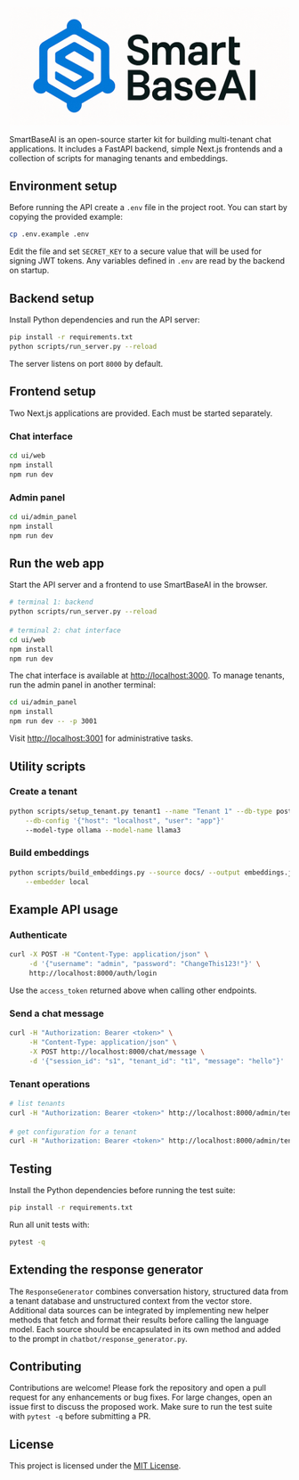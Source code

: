 ![SmartBaseAI Logo](logo.png)

SmartBaseAI is an open-source starter kit for building multi-tenant chat
applications. It includes a FastAPI backend, simple Next.js frontends and a
collection of scripts for managing tenants and embeddings.

## Environment setup

Before running the API create a `.env` file in the project root. You can start by copying the provided example:

```bash
cp .env.example .env
```

Edit the file and set `SECRET_KEY` to a secure value that will be used for signing JWT tokens. Any variables defined in `.env` are read by the backend on startup.

## Backend setup

Install Python dependencies and run the API server:

```bash
pip install -r requirements.txt
python scripts/run_server.py --reload
```

The server listens on port `8000` by default.

## Frontend setup

Two Next.js applications are provided. Each must be started separately.

### Chat interface

```bash
cd ui/web
npm install
npm run dev
```

### Admin panel

```bash
cd ui/admin_panel
npm install
npm run dev
```

## Run the web app

Start the API server and a frontend to use SmartBaseAI in the browser.

```bash
# terminal 1: backend
python scripts/run_server.py --reload

# terminal 2: chat interface
cd ui/web
npm install
npm run dev
```

The chat interface is available at <http://localhost:3000>. To manage tenants, run the admin panel in another terminal:

```bash
cd ui/admin_panel
npm install
npm run dev -- -p 3001
```

Visit <http://localhost:3001> for administrative tasks.

## Utility scripts

### Create a tenant

```bash
python scripts/setup_tenant.py tenant1 --name "Tenant 1" --db-type postgres \
    --db-config '{"host": "localhost", "user": "app"}'
    --model-type ollama --model-name llama3
```

### Build embeddings

```bash
python scripts/build_embeddings.py --source docs/ --output embeddings.json \
    --embedder local
```

## Example API usage

### Authenticate

```bash
curl -X POST -H "Content-Type: application/json" \
     -d '{"username": "admin", "password": "ChangeThis123!"}' \
     http://localhost:8000/auth/login
```

Use the `access_token` returned above when calling other endpoints.

### Send a chat message

```bash
curl -H "Authorization: Bearer <token>" \
     -H "Content-Type: application/json" \
     -X POST http://localhost:8000/chat/message \
     -d '{"session_id": "s1", "tenant_id": "t1", "message": "hello"}'
```

### Tenant operations

```bash
# list tenants
curl -H "Authorization: Bearer <token>" http://localhost:8000/admin/tenants

# get configuration for a tenant
curl -H "Authorization: Bearer <token>" http://localhost:8000/admin/tenants/t1
```

## Testing

Install the Python dependencies before running the test suite:

```bash
pip install -r requirements.txt
```

Run all unit tests with:

```bash
pytest -q
```

## Extending the response generator

The `ResponseGenerator` combines conversation history, structured data from a
tenant database and unstructured context from the vector store. Additional data
sources can be integrated by implementing new helper methods that fetch and
format their results before calling the language model. Each source should be
encapsulated in its own method and added to the prompt in
`chatbot/response_generator.py`.

## Contributing

Contributions are welcome! Please fork the repository and open a pull request
for any enhancements or bug fixes. For large changes, open an issue first to
discuss the proposed work. Make sure to run the test suite with `pytest -q`
before submitting a PR.

## License

This project is licensed under the [MIT License](LICENSE).

